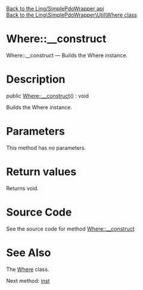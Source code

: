 [Back to the Ling/SimplePdoWrapper api](https://github.com/lingtalfi/SimplePdoWrapper/blob/master/doc/api/Ling/SimplePdoWrapper.md)<br>
[Back to the Ling\SimplePdoWrapper\Util\Where class](https://github.com/lingtalfi/SimplePdoWrapper/blob/master/doc/api/Ling/SimplePdoWrapper/Util/Where.md)


Where::__construct
================



Where::__construct — Builds the Where instance.




Description
================


public [Where::__construct](https://github.com/lingtalfi/SimplePdoWrapper/blob/master/doc/api/Ling/SimplePdoWrapper/Util/Where/__construct.md)() : void




Builds the Where instance.




Parameters
================

This method has no parameters.


Return values
================

Returns void.








Source Code
===========
See the source code for method [Where::__construct](https://github.com/lingtalfi/SimplePdoWrapper/blob/master/Util/Where.php#L60-L64)


See Also
================

The [Where](https://github.com/lingtalfi/SimplePdoWrapper/blob/master/doc/api/Ling/SimplePdoWrapper/Util/Where.md) class.

Next method: [inst](https://github.com/lingtalfi/SimplePdoWrapper/blob/master/doc/api/Ling/SimplePdoWrapper/Util/Where/inst.md)<br>

